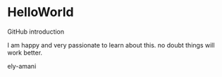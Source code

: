 # HelloWorld
GitHub introduction


I am happy and very passionate to learn about this.
no doubt things will work better.

ely-amani
